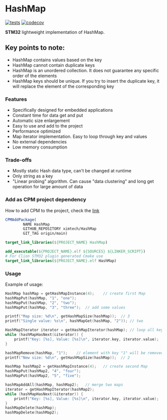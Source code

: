 # HashMap

[![tests](https://github.com/ximtech/HashMap/actions/workflows/cmake-ci.yml/badge.svg)](https://github.com/ximtech/HashMap/actions/workflows/cmake-ci.yml)
[![codecov](https://codecov.io/gh/ximtech/HashMap/branch/main/graph/badge.svg?token=NQF0M20TFG)](https://codecov.io/gh/ximtech/HashMap)

**STM32** lightweight implementation of HashMap.

## Key points to note:

- HashMap contains values based on the key
- HashMap cannot contain duplicate keys
- HashMap is an unordered collection. It does not guarantee any specific order of the elements
- HashMap keys should be unique. If you try to insert the duplicate key, it will replace the element of the corresponding key

### Features

- Specifically designed for embedded applications
- Constant time for data get and put
- Automatic size enlargement
- Easy to use and add to the project
- Performance optimized
- Map iterator implementation. Easy to loop through key and values
- No external dependencies
- Low memory consumption

### Trade-offs

- Mostly static Hash data type, can't be changed at runtime
- Only string as a key
- "Linear probing" algorithm. Can cause "data clustering" and long get operation for large amount of data

### Add as CPM project dependency
How to add CPM to the project, check the [link](https://github.com/cpm-cmake/CPM.cmake)
```cmake
CPMAddPackage(
        NAME HashMap
        GITHUB_REPOSITORY ximtech/HashMap
        GIT_TAG origin/main)

target_link_libraries(${PROJECT_NAME} HashMap)
```
```cmake
add_executable(${PROJECT_NAME}.elf ${SOURCES} ${LINKER_SCRIPT})
# For Clion STM32 plugin generated Cmake use 
target_link_libraries(${PROJECT_NAME}.elf HashMap)
```

### Usage

Example of usage:
```C
HashMap hashMap = getHashMapInstance(4);    // create first Map
hashMapPut(hashMap, "1", "one");
hashMapPut(hashMap, "2", "two");
hashMapPut(hashMap, "3", "three");  // add some values

printf("Map size: %d\n", getHashMapSize(hashMap));  // 3
printf("Single value: %s\n", hashMapGet(hashMap, "2")); // two

HashMapIterator iterator = getHashMapIterator(hashMap); // loop all keys and values
while (hashMapHasNext(&iterator)) {
    printf("Key: [%s], Value: [%s]\n", iterator.key, iterator.value);
}

hashMapRemove(hashMap, "1");    // element with key "1" will be removed from Map
printf("New size: %d\n", getHashMapSize(hashMap));  // 2

HashMap hashMap2 = getHashMapInstance(4);   // create second Map
hashMapPut(hashMap2, "4", "four");
hashMapPut(hashMap2, "5", "five");

hashMapAddAll(hashMap, hashMap2);   // merge two maps
iterator = getHashMapIterator(hashMap2);
while (hashMapHasNext(&iterator)) {
    printf("Key: [%s], Value: [%s]\n", iterator.key, iterator.value);
}
hashMapDelete(hashMap);
hashMapDelete(hashMap2);
```
